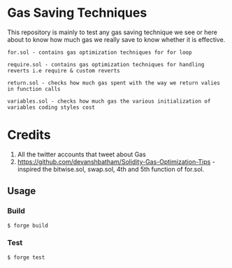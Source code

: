 
# Gas Saving Techniques
This repository is mainly to test any gas saving technique we see or here about to know how much gas we really save to know whether it is effective.

    for.sol - contains gas optimization techniques for for loop

    require.sol - contains gas optimization techniques for handling reverts i.e require & custom reverts

    return.sol - checks how much gas spent with the way we return valies in function calls

    variables.sol - checks how much gas the various initialization of variables coding styles cost

# Credits
1. All the twitter accounts that tweet about Gas
2. https://github.com/devanshbatham/Solidity-Gas-Optimization-Tips - inspired the bitwise.sol, swap.sol, 4th and 5th function of for.sol.



## Usage

### Build

```shell
$ forge build
```

### Test

```shell
$ forge test
```

